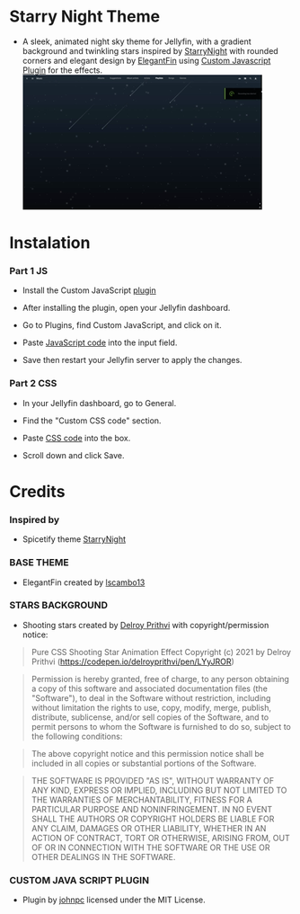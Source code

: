 # Starry Night Theme

- A sleek, animated night sky theme for Jellyfin, with a gradient background and twinkling stars inspired by [StarryNight](https://github.com/spicetify/spicetify-themes/blob/master/StarryNight/README.md) with rounded corners and elegant design by [ElegantFin](https://github.com/lscambo13/ElegantFin/tree/main) using [Custom Javascript Plugin](https://github.com/johnpc/jellyfin-plugin-custom-javascript) for the effects.
  ![LoginPage](Examples/AnimatedBackground.gif)

# Instalation

### Part 1 JS

- Install the Custom JavaScript [plugin](https://github.com/johnpc/jellyfin-plugin-custom-javascript)

- After installing the plugin, open your Jellyfin dashboard.

- Go to Plugins, find Custom JavaScript, and click on it.

- Paste [JavaScript code](CustomJS.js) into the input field.

- Save then restart your Jellyfin server to apply the changes.

### Part 2 CSS

- In your Jellyfin dashboard, go to General.

- Find the "Custom CSS code" section.

- Paste [CSS code](custom.css) into the box.

- Scroll down and click Save.

# Credits

### Inspired by

- Spicetify theme [StarryNight](https://github.com/spicetify/spicetify-themes/blob/master/StarryNight/README.md)

### BASE THEME

- ElegantFin created by [lscambo13](https://github.com/lscambo13/ElegantFin/tree/main)

### STARS BACKGROUND

- Shooting stars created by [Delroy Prithvi](https://codepen.io/delroyprithvi/pen/LYyJROR) with copyright/permission notice:

> Pure CSS Shooting Star Animation Effect Copyright (c) 2021 by Delroy Prithvi (https://codepen.io/delroyprithvi/pen/LYyJROR)

> Permission is hereby granted, free of charge, to any person obtaining a copy of this software and associated documentation files (the "Software"), to deal in the Software without restriction, including without limitation the rights to use, copy, modify, merge, publish, distribute, sublicense, and/or sell copies of the Software, and to permit persons to whom the Software is furnished to do so, subject to the following conditions:

> The above copyright notice and this permission notice shall be included in all copies or substantial portions of the Software.

> THE SOFTWARE IS PROVIDED "AS IS", WITHOUT WARRANTY OF ANY KIND, EXPRESS OR IMPLIED, INCLUDING BUT NOT LIMITED TO THE WARRANTIES OF MERCHANTABILITY, FITNESS FOR A PARTICULAR PURPOSE AND NONINFRINGEMENT. IN NO EVENT SHALL THE AUTHORS OR COPYRIGHT HOLDERS BE LIABLE FOR ANY CLAIM, DAMAGES OR OTHER LIABILITY, WHETHER IN AN ACTION OF CONTRACT, TORT OR OTHERWISE, ARISING FROM, OUT OF OR IN CONNECTION WITH THE SOFTWARE OR THE USE OR OTHER DEALINGS IN THE SOFTWARE.

### CUSTOM JAVA SCRIPT PLUGIN

- Plugin by [johnpc](https://github.com/johnpc/jellyfin-plugin-custom-javascript) licensed under the MIT License.
